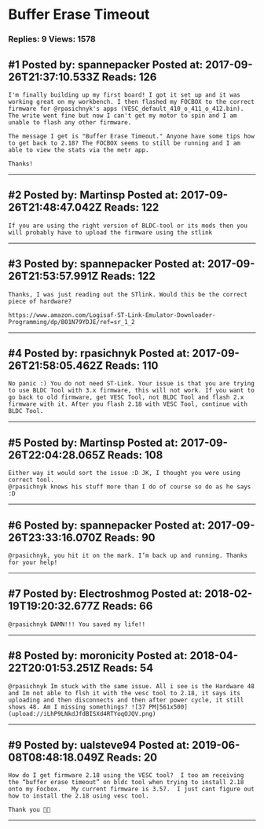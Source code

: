 # Buffer Erase Timeout

### Replies: 9 Views: 1578

## \#1 Posted by: spannepacker Posted at: 2017-09-26T21:37:10.533Z Reads: 126

```
I'm finally building up my first board! I got it set up and it was working great on my workbench. I then flashed my FOCBOX to the correct firmware for @rpasichnyk's apps (VESC_default_410_o_411_o_412.bin). The write went fine but now I can't get my motor to spin and I am unable to flash any other firmware.

The message I get is "Buffer Erase Timeout." Anyone have some tips how to get back to 2.18? The FOCBOX seems to still be running and I am able to view the stats via the metr app.

Thanks!
```

---
## \#2 Posted by: Martinsp Posted at: 2017-09-26T21:48:47.042Z Reads: 122

```
If you are using the right version of BLDC-tool or its mods then you will probably have to upload the firmware using the stlink
```

---
## \#3 Posted by: spannepacker Posted at: 2017-09-26T21:53:57.991Z Reads: 122

```
Thanks, I was just reading out the STlink. Would this be the correct piece of hardware?

https://www.amazon.com/Logisaf-ST-Link-Emulator-Downloader-Programming/dp/B01N79YDJE/ref=sr_1_2
```

---
## \#4 Posted by: rpasichnyk Posted at: 2017-09-26T21:58:05.462Z Reads: 110

```
No panic :) You do not need ST-Link. Your issue is that you are trying to use BLDC Tool with 3.x firmware, this will not work. If you want to go back to old firmware, get VESC Tool, not BLDC Tool and flash 2.x firmware with it. After you flash 2.18 with VESC Tool, continue with BLDC Tool.
```

---
## \#5 Posted by: Martinsp Posted at: 2017-09-26T22:04:28.065Z Reads: 108

```
Either way it would sort the issue :D JK, I thought you were using correct tool.
@rpasichnyk knows his stuff more than I do of course so do as he says :D
```

---
## \#6 Posted by: spannepacker Posted at: 2017-09-26T23:33:16.070Z Reads: 90

```
@rpasichnyk, you hit it on the mark. I’m back up and running. Thanks for your help!
```

---
## \#7 Posted by: Electroshmog Posted at: 2018-02-19T19:20:32.677Z Reads: 66

```
@rpasichnyk DAMN!!! You saved my life!!
```

---
## \#8 Posted by: moronicity Posted at: 2018-04-22T20:01:53.251Z Reads: 54

```
@rpasichnyk Im stuck with the same issue. All i see is the Hardware 48 and Im not able to flsh it with the vesc tool to 2.18, it says its uploading and then disconnects and then after power cycle, it still shows 48. Am I missing somethings? ![37 PM|561x500](upload://iLhP9LNkdJfdBISXd4RTYoqOJQV.png)
```

---
## \#9 Posted by: ualsteve94 Posted at: 2019-06-08T08:48:18.049Z Reads: 20

```
How do I get firmware 2.18 using the VESC tool?  I too am receiving the “buffer erase timeout” on bldc tool when trying to install 2.18 onto my Focbox.   My current firmware is 3.57.  I just cant figure out how to install the 2.18 using vesc tool.  

Thank you 🙏🏽
```

---
